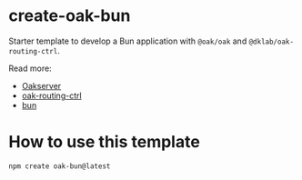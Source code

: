 # create-oak-bun

Starter template to develop a Bun application with `@oak/oak` and `@dklab/oak-routing-ctrl`.

Read more:
- [Oakserver](https://oakserver.org/)
- [oak-routing-ctrl](https://jsr.io/@dklab/oak-routing-ctrl)
- [bun](https://bun.sh/)

# How to use this template

```bash
npm create oak-bun@latest
```
